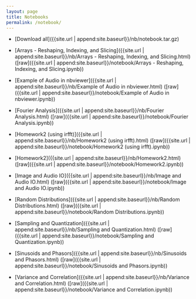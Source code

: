 ```yaml
---
layout: page
title: Notebooks
permalink: /notebook/
---
```


- [Download all]({{site.url | append:site.baseurl}}/nb/notebook.tar.gz)


- [Arrays - Reshaping, Indexing, and Slicing]({{site.url | append:site.baseurl}}/nb/Arrays - Reshaping, Indexing, and Slicing.html) ([raw]({{site.url | append:site.baseurl}}/notebook/Arrays - Reshaping, Indexing, and Slicing.ipynb))
- [Example of Audio in nbviewer]({{site.url | append:site.baseurl}}/nb/Example of Audio in nbviewer.html) ([raw]({{site.url | append:site.baseurl}}/notebook/Example of Audio in nbviewer.ipynb))
- [Fourier Analysis]({{site.url | append:site.baseurl}}/nb/Fourier Analysis.html) ([raw]({{site.url | append:site.baseurl}}/notebook/Fourier Analysis.ipynb))
- [Homework2 (using irfft)]({{site.url | append:site.baseurl}}/nb/Homework2 (using irfft).html) ([raw]({{site.url | append:site.baseurl}}/notebook/Homework2 (using irfft).ipynb))
- [Homework2]({{site.url | append:site.baseurl}}/nb/Homework2.html) ([raw]({{site.url | append:site.baseurl}}/notebook/Homework2.ipynb))
- [Image and Audio IO]({{site.url | append:site.baseurl}}/nb/Image and Audio IO.html) ([raw]({{site.url | append:site.baseurl}}/notebook/Image and Audio IO.ipynb))
- [Random Distributions]({{site.url | append:site.baseurl}}/nb/Random Distributions.html) ([raw]({{site.url | append:site.baseurl}}/notebook/Random Distributions.ipynb))
- [Sampling and Quantization]({{site.url | append:site.baseurl}}/nb/Sampling and Quantization.html) ([raw]({{site.url | append:site.baseurl}}/notebook/Sampling and Quantization.ipynb))
- [Sinusoids and Phasors]({{site.url | append:site.baseurl}}/nb/Sinusoids and Phasors.html) ([raw]({{site.url | append:site.baseurl}}/notebook/Sinusoids and Phasors.ipynb))
- [Variance and Correlation]({{site.url | append:site.baseurl}}/nb/Variance and Correlation.html) ([raw]({{site.url | append:site.baseurl}}/notebook/Variance and Correlation.ipynb))
